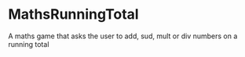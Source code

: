 # MathsRunningTotal
A maths game that asks the user to add, sud, mult or div numbers on a running total
